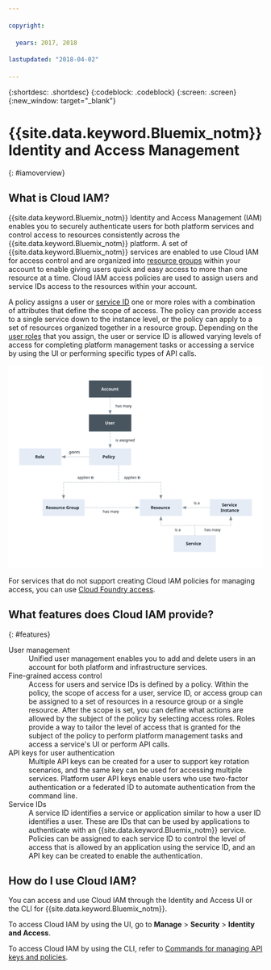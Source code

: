 ```yaml
---

copyright:

  years: 2017, 2018

lastupdated: "2018-04-02"

---
```


{:shortdesc: .shortdesc}
{:codeblock: .codeblock}
{:screen: .screen}
{:new_window: target="_blank"}

# {{site.data.keyword.Bluemix_notm}} Identity and Access Management
{: #iamoverview}

## What is Cloud IAM?

{{site.data.keyword.Bluemix_notm}} Identity and Access Management (IAM) enables you to securely authenticate users for both platform services and control access to resources consistently across the {{site.data.keyword.Bluemix_notm}} platform. A set of {{site.data.keyword.Bluemix_notm}} services are enabled to use Cloud IAM for access control and are organized into [resource groups](/docs/account/resourcegroups.html) within your account to enable giving users quick and easy access to more than one resource at a time. Cloud IAM access policies are used to assign users and service IDs access to the resources within your account. 

A policy assigns a user or [service ID](/docs/iam/serviceid.html#serviceids) one or more roles with a combination of attributes that define the scope of access. The policy can provide access to a single service down to the instance level, or the policy can apply to a set of resources organized together in a resource group. Depending on the [user roles](/docs/iam/users_roles.html#iamusermanrol) that you assign, the user or service ID is allowed varying levels of access for completing platform management tasks or accessing a service by using the UI or performing specific types of API calls.


![IAM for access control in an account](images/iam-diagram.svg "How access management works in an account by using IAM")

For services that do not support creating Cloud IAM policies for managing access, you can use [Cloud Foundry access](/docs/iam/cfaccess.html#cfaccess).


## What features does Cloud IAM provide?
{: #features}

<dl>
<dt>User management</dt>
<dd>Unified user management enables you to add and delete users in an account for both platform and infrastructure services. </dd>
<dt>Fine-grained access control</dt>
<dd>Access for users and service IDs is defined by a policy. Within the policy, the scope of access for a user, service ID, or access group can be assigned to a set of resources in a resource group or a single resource. After the scope is set, you can define what actions are allowed by the subject of the policy by selecting access roles. Roles provide a way to tailor the level of access that is granted for the subject of the policy to perform platform management tasks and access a service's UI or perform API calls.</dd>
<dt>API keys for user authentication</dt>
<dd>Multiple API keys can be created for a user to support key rotation scenarios, and the same key can be used for accessing  multiple services. Platform user API keys enable users who use two-factor authentication or a federated ID to automate authentication from the command line.</dd>
<dt>Service IDs</dt>
<dd>A service ID identifies a service or application similar to how a user ID identifies a user. These are IDs that can be used by applications to authenticate with an {{site.data.keyword.Bluemix_notm}} service. Policies can be assigned to each service ID to control the level of access that is allowed by an application using the service ID, and an API key can be created to enable the authentication.</dd>
</dl>


## How do I use Cloud IAM?

You can access and use Cloud IAM through the Identity and Access UI or the CLI for {{site.data.keyword.Bluemix_notm}}.

To access Cloud IAM by using the UI, go to **Manage** &gt; **Security** &gt; **Identity and Access**.

To access Cloud IAM by using the CLI, refer to [Commands for managing API keys and policies](/docs/cli/reference/bluemix_cli/bx_cli.html#bx_commands_iam).
